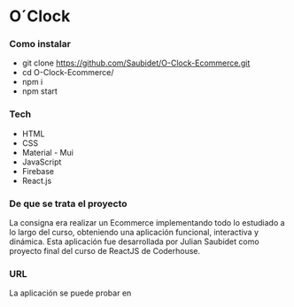 # O´Clock


### Como instalar
- git clone https://github.com/Saubidet/O-Clock-Ecommerce.git
- cd O-Clock-Ecommerce/
- npm i
- npm start

### Tech
- HTML
- CSS
- Material - Mui
- JavaScript
- Firebase
- React.js

### De que se trata el proyecto

La consigna era realizar un Ecommerce implementando todo lo estudiado a lo largo del curso, obteniendo una aplicación funcional, interactiva y dinámica.
Esta aplicación fue desarrollada por Julian Saubidet como proyecto final del curso de ReactJS de Coderhouse.

### URL 

La aplicación se puede probar en 


